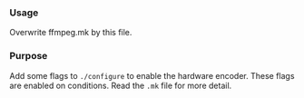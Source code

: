 ### Usage

Overwrite ffmpeg.mk by this file.

### Purpose

Add some flags to `./configure` to enable the hardware encoder.
These flags are enabled on conditions. Read the `.mk` file for more detail.
